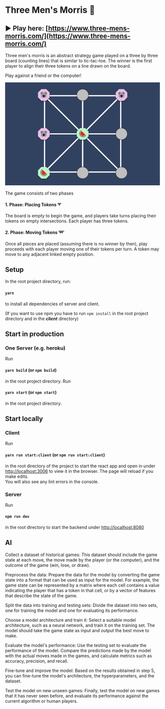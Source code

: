 # Three Men's Morris 👾

## ▶️ Play here: [https://www.three-mens-morris.com/](https://www.three-mens-morris.com/)

Three men's morris is an abstract strategy game played on a three by three board (counting lines) that is similar to tic-tac-toe.
The winner is the first player to align their three tokens on a line drawn on the board.

Play against a friend or the computer!

![morris](public/images/morris.png)

The game consists of two phases

 #### 1. Phase: Placing Tokens ➰
 The board is empty to begin the game, and players take turns placing their tokens on empty intersections. Each player has three tokens.

 #### 2. Phase: Moving Tokens ➿
 Once all pieces are placed (assuming there is no winner by then), play proceeds with each player moving one of their tokens per turn.
 A token may move to any adjacent linked empty position.

## Setup

In the root project directory, run:

#### `yarn`

to install all dependencies of server and client.

(If you want to use npm you have to run `npm install` in the root project directory and in the ***client*** directory)

## Start in production

### One Server (e.g. heroku)
Run
#### `yarn build` (or `npm build`)
in the root project directory.
Run
#### `yarn start` (or `npm start`)
in the root project directory.


## Start locally

### Client
Run 
#### `yarn run start:client` (or `npm run start:client`)
in the root directory of the project to start the react app and open in under [http://localhost:3006](http://localhost:3006) to 
view it in the browser.
The page will reload if you make edits.\
You will also see any lint errors in the console.

### Server
Run 
#### `npm run dev`
in the root directory to start the backend under [http://localhost:8080](http://localhost:3000)


## AI

Collect a dataset of historical games: This dataset should include the game state at each move, the move made by the player (or the computer), and the outcome of the game (win, lose, or draw).

Preprocess the data: Prepare the data for the model by converting the game state into a format that can be used as input for the model. For example, the game state can be represented by a matrix where each cell contains a value indicating the player that has a token in that cell, or by a vector of features that describe the state of the game.

Split the data into training and testing sets: Divide the dataset into two sets, one for training the model and one for evaluating its performance.

Choose a model architecture and train it: Select a suitable model architecture, such as a neural network, and train it on the training set. The model should take the game state as input and output the best move to make.

Evaluate the model's performance: Use the testing set to evaluate the performance of the model. Compare the predictions made by the model with the actual moves made in the games, and calculate metrics such as accuracy, precision, and recall.

Fine-tune and improve the model: Based on the results obtained in step 5, you can fine-tune the model's architecture, the hyperparameters, and the dataset.

Test the model on new unseen games: Finally, test the model on new games that it has never seen before, and evaluate its performance against the current algorithm or human players.